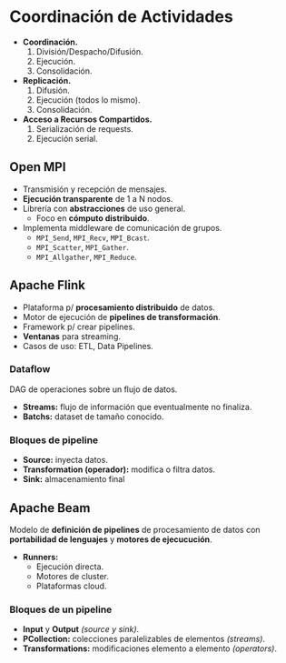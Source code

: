 # Coordinación de Actividades

-   **Coordinación.**
    1. División/Despacho/Difusión.
    2. Ejecución.
    3. Consolidación.
-   **Replicación.**
    1. Difusión.
    2. Ejecución (todos lo mismo).
    3. Consolidación.
-   **Acceso a Recursos Compartidos.**
    1. Serialización de requests.
    2. Ejecución serial.

## Open MPI

-   Transmisión y recepción de mensajes.
-   **Ejecución transparente** de 1 a N nodos.
-   Librería con **abstracciones** de uso general.
    -   Foco en **cómputo distribuido**.
-   Implementa middleware de comunicación de grupos.
    -   `MPI_Send`, `MPI_Recv`, `MPI_Bcast`.
    -   `MPI_Scatter`, `MPI_Gather`.
    -   `MPI_Allgather`, `MPI_Reduce`.

## Apache Flink

-   Plataforma p/ **procesamiento distribuido** de datos.
-   Motor de ejecución de **pipelines de transformación**.
-   Framework p/ crear pipelines.
-   **Ventanas** para streaming.
-   Casos de uso: ETL, Data Pipelines.

### Dataflow

DAG de operaciones sobre un flujo de datos.

-   **Streams:** flujo de información que eventualmente no finaliza.
-   **Batchs:** dataset de tamaño conocido.

### Bloques de pipeline

-   **Source:** inyecta datos.
-   **Transformation (operador):** modifica o filtra datos.
-   **Sink:** almacenamiento final

## Apache Beam

Modelo de **definición de pipelines** de procesamiento de datos con **portabilidad de lenguajes** y **motores de ejecucución**.

-   **Runners:**
    -   Ejecución directa.
    -   Motores de cluster.
    -   Plataformas cloud.

### Bloques de un pipeline

-   **Input** y **Output** _(source y sink)_.
-   **PCollection:** colecciones paralelizables de elementos _(streams)_.
-   **Transformations:** modificaciones elemento a elemento _(operators)_.
